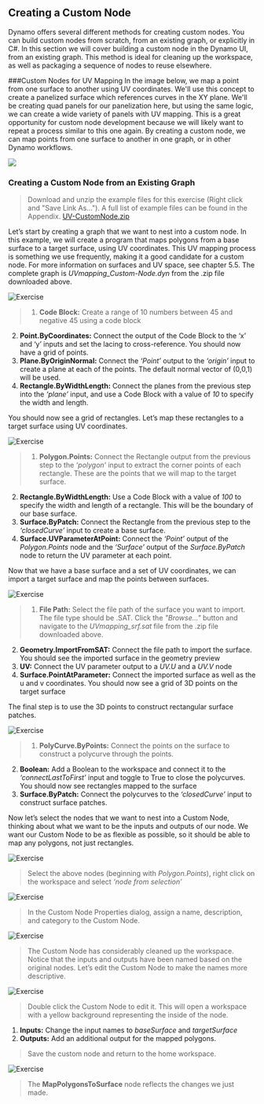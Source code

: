 <style>
img{display:block;margin-left: auto;   margin-right: auto }
</style>

## Creating a Custom Node
Dynamo offers several different methods for creating custom nodes. You can build custom nodes from scratch, from an existing graph, or explicitly in C#. In this section we will cover building a custom node in the Dynamo UI, from an existing graph. This method is ideal for cleaning up the workspace, as well as packaging a sequence of nodes to reuse elsewhere.

###Custom Nodes for UV Mapping
In the image below, we map a point from one surface to another using UV coordinates. We'll use this concept to create a panelized surface which references curves in the XY plane. We'll be creating quad panels for our panelization here, but using the same logic, we can create a wide variety of panels with UV mapping. This is a great opportunity for custom node development because we will likely want to repeat a process similar to this one again. By creating a custom node, we can map points from one surface to another in one graph, or in other Dynamo workflows.

![](images/9-2/uvMap2-01-01.jpg)

### Creating a Custom Node from an Existing Graph

> Download and unzip the example files for this exercise (Right click and "Save Link As..."). A full list of example files can be found in the Appendix. [UV-CustomNode.zip](datasets/9-2/UV-CustomNode.zip)

Let’s start by creating a graph that we want to nest into a custom node. In this example, we will create a program that maps polygons from a base surface to a target surface, using UV coordinates. This UV mapping process is something we use frequently, making it a good candidate for a custom node. For more information on surfaces and UV space, see chapter 5.5. The complete graph is *UVmapping_Custom-Node.dyn* from the .zip file downloaded above.

![Exercise](images/9-2/UVmapping01.png)
> 1. **Code Block:** Create a range of 10 numbers between 45 and negative 45 using a code block
2. **Point.ByCoordinates:** Connect the output of the Code Block to the ‘x’ and ‘y’ inputs and set the lacing to cross-reference. You should now have a grid of points.
3. **Plane.ByOriginNormal:** Connect the *‘Point’* output to the *‘origin’* input to create a plane at each of the points. The default normal vector of (0,0,1) will be used.
4.  **Rectangle.ByWidthLength:** Connect the planes from the previous step into the *‘plane’* input, and use a Code Block with a value of *10* to specify the width and length.

You should now see a grid of rectangles. Let’s map these rectangles to a target surface using UV coordinates.

![Exercise](images/9-2/UVmapping02.png)
>1. **Polygon.Points:** Connect the Rectangle output from the previous step to the *‘polygon’* input to extract the corner points of each rectangle. These are the points that we will map to the target surface.
2. **Rectangle.ByWidthLength:** Use a Code Block with a value of *100* to specify the width and length of a rectangle. This will be the boundary of our base surface.
3. **Surface.ByPatch:** Connect the Rectangle from the previous step to the *‘closedCurve’* input to create a base surface.
4. **Surface.UVParameterAtPoint:** Connect the *‘Point’* output of the *Polygon.Points* node and the *‘Surface’* output of the *Surface.ByPatch* node to return the UV parameter at each point.

Now that we have a base surface and a set of UV coordinates, we can import a target surface and map the points between surfaces.

![Exercise](images/9-2/UVmapping03.png)
>1. **File Path:** Select the file path of the surface you want to import. The file type should be .SAT. Click the *"Browse..."* button and navigate to the *UVmapping_srf.sat* file from the .zip file downloaded above.
2. **Geometry.ImportFromSAT:** Connect the file path to import the surface. You should see the imported surface in the geometry preview
3. **UV:** Connect the UV parameter output to a *UV.U* and a *UV.V* node
4. **Surface.PointAtParameter:** Connect the imported surface as well as the u and v coordinates. You should now see a grid of 3D points on the target surface

The final step is to use the 3D points to construct rectangular surface patches.

![Exercise](images/9-2/UVmapping04.png)
>1.	**PolyCurve.ByPoints:** Connect the points on the surface to construct a polycurve through the points.
2. **Boolean:** Add a Boolean to the workspace and connect it to the *‘connectLastToFirst’* input and toggle to True to close the polycurves. You should now see rectangles mapped to the surface
3. **Surface.ByPatch:** Connect the polycurves to the *‘closedCurve’* input to construct surface patches.

Now let’s select the nodes that we want to nest into a Custom Node, thinking about what we want to be the inputs and outputs of our node. We want our Custom Node to be as flexible as possible, so it should be able to map any polygons, not just rectangles.

![Exercise](images/9-2/UVmapping05.png)
> Select the above nodes (beginning with *Polygon.Points*), right click on the workspace and select *‘node from selection’*

![Exercise](images/9-2/UVmapping06.png)
> In the Custom Node Properties dialog, assign a name, description, and category to the Custom Node.

![Exercise](images/9-2/UVmapping07.png)
> The Custom Node has considerably cleaned up the workspace. Notice that the inputs and outputs have been named based on the original nodes. Let’s edit the Custom Node to make the names more descriptive.

![Exercise](images/9-2/UVmapping08.png)
> Double click the Custom Node to edit it. This will open a workspace with a yellow background representing the inside of the node.
1. **Inputs:** Change the input names to *baseSurface* and *targetSurface*
2. **Outputs:** Add an additional output for the mapped polygons.

>Save the custom node and return to the home workspace.

![Exercise](images/9-2/UVmapping09.png)
> The **MapPolygonsToSurface** node reflects the changes we just made.
